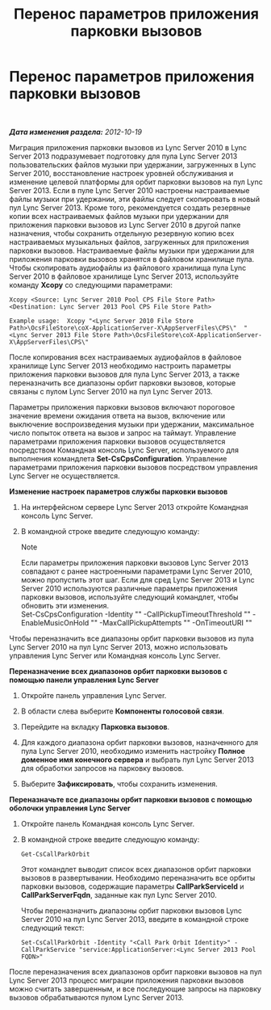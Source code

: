﻿---
title: Перенос параметров приложения парковки вызовов
TOCTitle: Перенос параметров приложения парковки вызовов
ms:assetid: 23b192d2-93ec-42a8-b175-b6ed502a2c35
ms:mtpsurl: https://technet.microsoft.com/ru-ru/library/JJ687993(v=OCS.15)
ms:contentKeyID: 49887902
ms.date: 05/19/2016
mtps_version: v=OCS.15
ms.translationtype: HT
---

# Перенос параметров приложения парковки вызовов

 

_**Дата изменения раздела:** 2012-10-19_

Миграция приложения парковки вызовов из Lync Server 2010 в Lync Server 2013 подразумевает подготовку для пула Lync Server 2013 пользовательских файлов музыки при удержании, загруженных в Lync Server 2010, восстановление настроек уровней обслуживания и изменение целевой платформы для орбит парковки вызовов на пул Lync Server 2013. Если в пуле Lync Server 2010 настроены настраиваемые файлы музыки при удержании, эти файлы следует скопировать в новый пул Lync Server 2013. Кроме того, рекомендуется создать резервные копии всех настраиваемых файлов музыки при удержании для приложения парковки вызовов из Lync Server 2010 в другой папке назначения, чтобы сохранить отдельную резервную копию всех настраиваемых музыкальных файлов, загруженных для приложения парковки вызовов. Настраиваемые файлы музыки при удержании для приложения парковки вызовов хранятся в файловом хранилище пула. Чтобы скопировать аудиофайлы из файлового хранилища пула Lync Server 2010 в файловое хранилище Lync Server 2013, используйте команду **Xcopy** со следующими параметрами:

```
Xcopy <Source: Lync Server 2010 Pool CPS File Store Path> <Destination: Lync Server 2013 Pool CPS File Store Path>
```
```
Example usage:  Xcopy "<Lync Server 2010 File Store Path>\OcsFileStore\coX-ApplicationServer-X\AppServerFiles\CPS\"  "<Lync Server 2013 File Store Path>\OcsFileStore\coX-ApplicationServer-X\AppServerFiles\CPS\" 
```

После копирования всех настраиваемых аудиофайлов в файловое хранилище Lync Server 2013 необходимо настроить параметры приложения парковки вызовов для пула Lync Server 2013, а также переназначить все диапазоны орбит парковки вызовов, которые связаны с пулом Lync Server 2010 на пул Lync Server 2013.

Параметры приложения парковки вызовов включают пороговое значение времени ожидания ответа на вызов, включение или выключение воспроизведения музыки при удержании, максимальное число попыток ответа на вызов и запрос на таймаут. Управление параметрами приложения парковки вызовов осуществляется посредством Командная консоль Lync Server, используемого для выполнения командлета **Set-CsCpsConfiguration**. Управление параметрами приложения парковки вызовов посредством управления Lync Server не осуществляется.

**Изменение настроек параметров службы парковки вызовов**

1.  На интерфейсном сервере Lync Server 2013 откройте Командная консоль Lync Server.

2.  В командной строке введите следующую команду:
    
    > [!NOTE]  
    > Если параметры приложения парковки вызовов Lync Server 2013 совпадают с ранее настроенными параметрами Lync Server 2010, можно пропустить этот шаг. Если для сред Lync Server 2013 и Lync Server 2010 используются различные параметры приложения парковки вызовов, используйте следующий командлет, чтобы обновить эти изменения.    
        Set-CsCpsConfiguration -Identity "<LS2013 Call Park Service ID>" -CallPickupTimeoutThreshold "<LS2010 CPS TimeSpan>" -EnableMusicOnHold "<LS2010 CPS value>" -MaxCallPickupAttempts "<LS2010 CPS pickup attempts>" -OnTimeoutURI "<LS2010 CPS timeout URI>"

Чтобы переназначить все диапазоны орбит парковки вызовов из пула Lync Server 2010 на пул Lync Server 2013, можно использовать управления Lync Server или Командная консоль Lync Server.

**Переназначение всех диапазонов орбит парковки вызовов с помощью панели управления Lync Server**

1.  Откройте панель управления Lync Server.

2.  В области слева выберите **Компоненты голосовой связи**.

3.  Перейдите на вкладку **Парковка вызовов**.

4.  Для каждого диапазона орбит парковки вызовов, назначенного для пула Lync Server 2010, необходимо изменить настройку **Полное доменное имя конечного сервера** и выбрать пул Lync Server 2013 для обработки запросов на парковку вызовов.

5.  Выберите **Зафиксировать**, чтобы сохранить изменения.

**Переназначьте все диапазоны орбит парковки вызовов с помощью оболочки управления Lync Server**

1.  Откройте панель Командная консоль Lync Server.

2.  В командной строке введите следующую команду:
    
        Get-CsCallParkOrbit
    
    Этот командлет выводит список всех диапазонов орбит парковки вызовов в развертывании. Необходимо переназначить все орбиты парковки вызовов, содержащие параметры **CallParkServiceId** и **CallParkServerFqdn**, заданные как пул Lync Server 2010.
    
    Чтобы переназначить диапазоны орбит парковки вызовов Lync Server 2010 на пул Lync Server 2013, введите в командной строке следующий текст:
    
        Set-CsCallParkOrbit -Identity "<Call Park Orbit Identity>" -CallParkService "service:ApplicationServer:<Lync Server 2013 Pool FQDN>"

После переназначения всех диапазонов орбит парковки вызовов на пул Lync Server 2013 процесс миграции приложения парковки вызовов можно считать завершенным, и все последующие запросы на парковку вызовов обрабатываются пулом Lync Server 2013.

